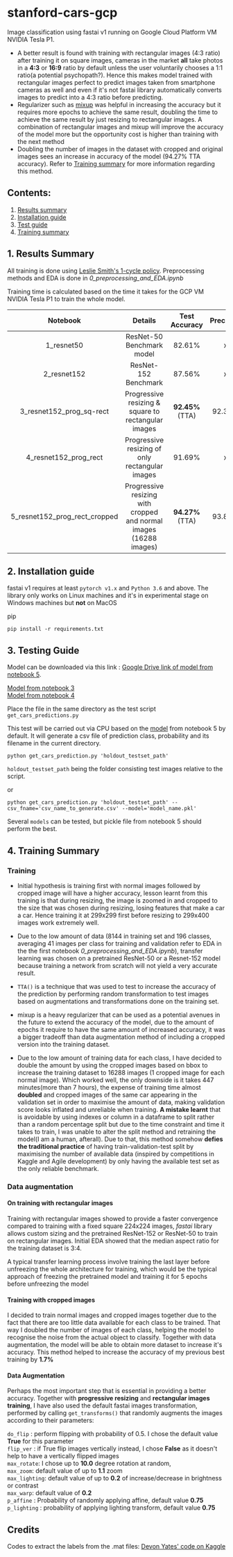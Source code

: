 # stanford-cars-gcp
Image classification using fastai v1 running on Google Cloud Platform VM NVIDIA Tesla P1. 

- A better result is found with training with rectangular images (4:3 ratio) after training it on square images, cameras in the market **all** take photos in a **4:3** or **16:9** ratio by default unless the user voluntarily chooses a 1:1 ratio(a potential psychopath?). Hence this makes model trained with rectangular images perfect to predict images taken from smartphone cameras as well and even if it's not fastai library automatically converts images to predict into a 4:3 ratio before predicting.  
- Regularizer such as [mixup](https://arxiv.org/abs/1710.09412) was helpful in increasing the accuracy but it requires more epochs to achieve the same result, doubling the time to achieve the same result by just resizing to rectangular images. A combination of rectangular images and mixup will improve the accuracy of the model more but the opportunity cost is higher than training with the next method
- Doubling the number of images in the dataset with cropped and original images sees an increase in accuracy of the model (94.27% TTA accuracy). Refer to [Training summary](https://github.com/keatmin/stanford-cars-gcp#4-training-summary) for more information regarding this method. 

## Contents: 
1. [Results summary](https://github.com/keatmin/stanford-cars-gcp#1-results-summary)
2. [Installation guide](https://github.com/keatmin/stanford-cars-gcp#2-installation-guide)
3. [Test guide](https://github.com/keatmin/stanford-cars-gcp#3-testing-guide)
4. [Training summary](https://github.com/keatmin/stanford-cars-gcp#4-training-summary)

## 1. Results Summary
All training is done using [Leslie Smith's 1-cycle policy](https://arxiv.org/pdf/1803.09820).
Preprocessing methods and EDA is done in *0_preprocessing_and_EDA.ipynb*

Training time is calculated based on the time it takes for the GCP VM NVIDIA Tesla P1 to train the whole model.

Notebook | Details | Test Accuracy | Precision | Recall | Epochs | Training time
:---: | :---: | :---: | :---: | :---: | :---: | :---:
1_resnet50 | ResNet-50 Benchmark model  | 82.61% | x | x | 35e | 49 minutes
2_resnet152 | ResNet-152 Benchmark | 87.56% | x | x | 35e |  104 minutes 
3_resnet152_prog_sq-rect | Progressive resizing & square to rectangular images| **92.45%**(TTA) | 92.39% | 92.12% | 35e | 240 minutes
4_resnet152_prog_rect | Progressive resizing of only rectangular images | 91.69% | x | x | 35e | 207 minutes 
5_resnet152_prog_rect_cropped | Progressive resizing with cropped and normal images (16288 images)  | **94.27%**(TTA) | 93.83% | 93.57% | 35e | 477 minutes

## 2. Installation guide

fastai v1 requires at least `pytorch v1.x` and `Python 3.6` and above. The library only works on Linux machines and it's in experimental stage on Windows machines but **not** on MacOS

pip
```
pip install -r requirements.txt
```


## 3. Testing Guide
Model can be downloaded via this link : [Google Drive link of model from notebook 5](https://drive.google.com/uc?export=download&confirm=uVfv&id=1ZY9yt5Gtkvoy4HEtEqFVjZzopGLaMOPq). <br>

[Model from notebook 3](https://drive.google.com/uc?export=download&confirm=Z9RS&id=1Z_p_KaVUnsoBUkAgqHAFSXabfeN8Sgz0)<br>
[Model from notebook 4](https://drive.google.com/uc?export=download&confirm=Qdde&id=1HOMDiBiteQGX5l3Qi_bH6CysbqlyRX7h)

Place the file in the same directory as the test script `get_cars_predictions.py`

This test will be carried out via CPU based on the [model](https://drive.google.com/uc?export=download&confirm=uVfv&id=1ZY9yt5Gtkvoy4HEtEqFVjZzopGLaMOPq) from notebook 5 by default. It will generate a csv file of prediction class, probability and its filename in the current directory.

```
python get_cars_prediction.py 'holdout_testset_path'
```

`holdout_testset_path` being the folder consisting test images relative to the script. 

or 

```
python get_cars_prediction.py 'holdout_testset_path' --csv_fname='csv_name_to_generate.csv' --model='model_name.pkl' 
```

Several `models` can be tested, but pickle file from notebook 5 should perform the best. 

## 4. Training Summary
### Training 

- Initial hypothesis is training first with normal images followed by cropped image will have a higher accuracy, lesson learnt from this training is that during resizing, the image is zoomed in and cropped to the size that was chosen during resizing, losing features that make a car a car. Hence training it at 299x299 first before resizing to 299x400 images work extremely well. 

- Due to the low amount of data (8144 in training set and 196 classes, averaging 41 images per class for training and validation refer to EDA in the the first notebook *0_preprocessing_and_EDA.ipynb*), transfer learning was chosen on a pretrained ResNet-50 or a Resnet-152 model because training a network from scratch will not yield a very accurate result. 

- `TTA()` is a technique that was used to test to increase the accuracy of the prediction by performing random transformation to test images based on augmentations and transformations done on the training set.

- mixup is a heavy regularizer that can be used as a potential avenues in the future to extend the accuracy of the model, due to the amount of epochs it require to have the same amount of increased accuracy, it was a bigger tradeoff than data augmentation method of including a cropped version into the training dataset. 

- Due to the low amount of training data for each class, I have decided to double the amount by using the cropped images based on bbox to increase the training dataset to 16288 images (1 cropped image for each normal image). Which worked well, the only downside is it takes 447 minutes(more than 7 hours), the expense of training time almost **doubled** and cropped images of the same car appearing in the validation set in order to maximise the amount of data, making validation score looks inflated and unreliable when training. **A mistake learnt** that is avoidable by using indexes or column in a dataframe to split rather than a random percentage split but due to the time constraint and time it takes to train, I was unable to alter the split method and retraining the model(I am a human, afterall). Due to that, this method somehow **defies the traditional practice** of having train-validation-test split by maximising the number of available data (inspired by competitions in Kaggle and Agile development) by only having the available test set as the only reliable benchmark. 


### Data augmentation 
#### On training with rectangular images
Training with rectangular images showed to provide a faster convergence compared to training with a fixed square 224x224 images, _fastai_ library allows custom sizing and the pretrained ResNet-152 or ResNet-50 to train on rectangular images. Initial EDA showed that the median aspect ratio for the training dataset is 3:4. 

A typical transfer learning process involve training the last layer before unfreezing the whole architecture for training, which would be the typical approach of freezing the pretrained model and training it for 5 epochs before unfreezing the model

#### Training with cropped images
I decided to train normal images and cropped images together due to the fact that there are too little data available for each class to be trained. That way I doubled the number of images of each class, helping the model to recognise the noise from the actual object to classify. Together with data augmentation, the model will be able to obtain more dataset to increase it's accuracy. This method helped to increase the accuracy of my previous best training by **1.7%** 

#### Data Augmentation 
Perhaps the most important step that is essential in providing a better accuracy. Together with **progressive resizing** and **rectangular images training**, I have also used the default fastai images transformation, performed by calling `get_transforms()` that randomly augments the images according to their parameters: <br>

`do_flip` : perform flipping with probability of 0.5. I chose the default value **True** for this parameter <br>
`flip_ver` : if True flip images vertically instead, I chose **False** as it doesn't help to have a vertically flipped images<br>
`max_rotate`: I chose up to **10.0** degree rotation at random, <br>
`max_zoom`: default value of up to **1.1** zoom<br>
`max_lighting`: default value of up to **0.2** of increase/decrease in brightness or contrast<br>
`max_warp`:  default value of **0.2**<br>
`p_affine` : Probability of randomly applying affine, default value **0.75**<br>
`p_lighting` : probability of applying lighting transform, default value **0.75** <br>

## Credits
Codes to extract the labels from the .mat files: [Devon Yates' code on Kaggle](https://www.kaggle.com/criticalmassacre/inaccurate-labels-in-stanford-cars-data-set)
